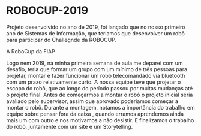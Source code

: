 # ROBOCUP-2019
Projeto desenvolvido no ano de 2019, foi lançado que no nosso primeiro ano de Sistemas de Informação, que  teriamos que desenvolver um robô para participar do Challegnde da ROBOCUP. 

A RoboCup da FIAP

Logo nem 2019, na minha primeira semana de aula me deparei com um
desafio, teria que formar um grupo com um mínimo de três pessoas para projetar,
montar e fazer funcionar um robô telecomandado via bluetooth com um prazo
relativamente curto.
A nossa equipe teve que projetar o escopo do robô, que ao longo do período
passou por muitas mudanças até o projeto final. Antes de começarmos a montar
o robô o projeto inicial seria avaliado pelo supervisor, assim que aprovado
poderíamos começar a montar o robô.
Durante a montagem, notamos a importância do trabalho em equipe sobre
pensar fora da caixa , quando erramos aprendemos ainda mais um com outro e
nos motivamos a não desistir. E finalizamos o trabalho do robô, juntamente com
um site e um Storytelling.